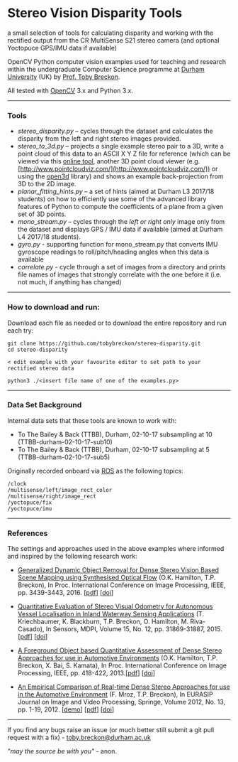 # Stereo Vision Disparity Tools

a small selection of tools for calculating disparity and working with the rectified output from the CR MultiSense S21 stereo camera (and optional Yoctopuce GPS/IMU data if available)

OpenCV Python computer vision examples used for teaching and research within the undergraduate Computer Science programme
at [Durham University](http://www.durham.ac.uk) (UK) by [Prof. Toby Breckon](http://community.dur.ac.uk/toby.breckon/).

All tested with [OpenCV](http://www.opencv.org) 3.x and Python 3.x.

---

### Tools

- *stereo_disparity.py* – cycles through the dataset and calculates the disparity from the left and right stereo images provided.
- *stereo_to_3d.py* – projects a single example stereo pair to a 3D, write a point cloud of this data to an ASCII X Y Z file for reference (which can be viewed via
this [online tool](http://lidarview.com/), another 3D point cloud viewer (e.g. [http://www.pointcloudviz.com/](http://www.pointcloudviz.com/)) or using the [open3d](http://www.open3d.org/) library) and shows an example back-projection from 3D to the 2D image.
- *planar_fitting_hints.py* – a set of hints (aimed at Durham L3 2017/18 students) on how to efficiently use some of the advanced library features of Python to compute the coefficients of a plane from a given set of 3D points.
- *mono_stream.py* –  cycles through the _left or right only_ image only from the dataset and displays GPS / IMU data if available (aimed at Durham L4 2017/18 students).
- *gyro.py* - supporting function for mono_stream.py that converts IMU gyroscope readings to roll/pitch/heading angles when this data is available
- *correlate.py* - cycle through a set of images from a directory and prints file names of images that strongly correlate with the one before it (i.e. not much, if anything has changed)
---

### How to download and run:

Download each file as needed or to download the entire repository and run each try:

```
git clone https://github.com/tobybreckon/stereo-disparity.git
cd stereo-disparity

< edit example with your favourite editor to set path to your rectified stereo data

python3 ./<insert file name of one of the examples.py>
```
---

### Data Set Background

Internal data sets that these tools are known to work with:

- To The Bailey & Back (TTBB), Durham, 02-10-17 subsampling at 10 (TTBB-durham-02-10-17-sub10)
- To The Bailey & Back (TTBB), Durham, 02-10-17 subsampling at 5 (TTBB-durham-02-10-17-sub5)

Originally recorded onboard via [ROS](http://www.ros.org) as the following topics:

```
/clock
/multisense/left/image_rect_color
/multisense/right/image_rect
/yoctopuce/fix
/yoctopuce/imu
```

---

### References

The settings and approaches used in the above examples where informed and inspired by the following research work:

- [Generalized Dynamic Object Removal for Dense Stereo Vision Based Scene Mapping using Synthesised Optical Flow](http://community.dur.ac.uk/toby.breckon/publications/papers/hamilton16removal.pdf) (O.K. Hamilton, T.P. Breckon), In Proc. International Conference on Image Processing, IEEE, pp. 3439-3443, 2016. [[pdf](http://community.dur.ac.uk/toby.breckon/publications/papers/hamilton16removal.pdf)] [[doi](http://dx.doi.org/10.1109/ICIP.2016.7532998)]

- [Quantitative Evaluation of Stereo Visual Odometry for Autonomous Vessel Localisation in Inland Waterway Sensing Applications](http://community.dur.ac.uk/toby.breckon/publications/papers/kriechbaumer15vessel.pdf) (T. Kriechbaumer, K. Blackburn, T.P. Breckon, O. Hamilton, M. Riva-Casado), In Sensors, MDPI, Volume 15, No. 12, pp. 31869-31887, 2015. [[pdf](http://community.dur.ac.uk/toby.breckon/publications/papers/kriechbaumer15vessel.pdf)] [[doi](http://dx.doi.org/10.3390/s151229892)]

- [A Foreground Object based Quantitative Assessment of Dense Stereo Approaches for use in Automotive Environments](http://community.dur.ac.uk/toby.breckon/publications/papers/hamilton13stereo.pdf) (O.K. Hamilton, T.P. Breckon, X. Bai, S. Kamata), In Proc. International Conference on Image Processing, IEEE, pp. 418-422, 2013.[[pdf](http://community.dur.ac.uk/toby.breckon/publications/papers/hamilton13stereo.pdf)] [[doi](http://dx.doi.org/10.1109/ICIP.2013.6738086)]

- [An Empirical Comparison of Real-time Dense Stereo Approaches for use in the Automotive Environment](http://community.dur.ac.uk/toby.breckon/publications/papers/mroz12stereo.pdf) (F. Mroz, T.P. Breckon), In EURASIP Journal on Image and Video Processing, Springe, Volume 2012, No. 13, pp. 1-19, 2012. [[demo](http://community.dur.ac.uk/toby.breckon/demos/autostereo/)] [[pdf](http://community.dur.ac.uk/toby.breckon/publications/papers/mroz12stereo.pdf)] [[doi](http://dx.doi.org/10.1186/1687-5281-2012-13)]

---

If you find any bugs raise an issue (or much better still submit a git pull request with a fix) - toby.breckon@durham.ac.uk

_"may the source be with you"_ - anon.
